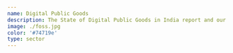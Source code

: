 ```yaml
---
name: Digital Public Goods
description: The State of Digital Public Goods in India report and our continuing advocacy aims to help governments switch over to FOSS and leverage the FOSS community to co-create software that is useful, equitable, transparent, and accountable.
image: ./foss.jpg
color: '#74719e'
type: sector
---
```

